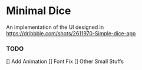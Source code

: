 # Minimal Dice

An implementation of the UI designed in https://dribbble.com/shots/2611970-Simple-dice-app

### TODO

[] Add Animation
[] Font Fix
[] Other Small Stuffs